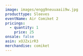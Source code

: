 ```yaml
---
image: images/engg9neuuaaii9w.jpg
producttype: Sleeves
eventName: Air Comiket 2
pricings:
  - quantity: 1
    price: 25
onsale: false
asin: xOJZxirR3
merchandise: comiket
---
```

